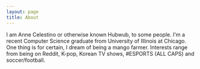 ```yaml
---
layout: page
title: About
---
```


I am Anne Celestino or otherwise known Hubwub, to some people. I'm a recent Computer Science graduate from University of Illinois at Chicago. One thing is for certain, I dream of being a mango farmer. Interests range from being on Reddit, K-pop, Korean TV shows, #ESPORTS (ALL CAPS) and soccer/football.
